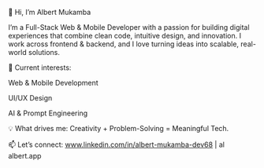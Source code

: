 👋 Hi, I’m Albert Mukamba

I’m a Full-Stack Web & Mobile Developer with a passion for building digital experiences that combine clean code, intuitive design, and innovation.
I work across frontend & backend, and I love turning ideas into scalable, real-world solutions.

🔭 Current interests:

Web & Mobile Development

UI/UX Design

AI & Prompt Engineering

💡 What drives me: Creativity + Problem-Solving = Meaningful Tech.

📫 Let’s connect: www.linkedin.com/in/albert-mukamba-dev68 | al albert.app
